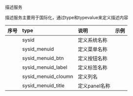 描述服务

描述服务主要用于国际化，通过type和typevalue来定义描述内容

| 序号 | type | 说明 | 示例 |
| :--- | :--- | :--- | :--- |
|  | sysid | 定义系统名称 |  |
|  | sysid\_menuid | 定义菜单名称 |  |
|  | sysid\_menuid\_btn | 定义按钮名称 |  |
|  | sysid\_menuid\_label | 定义标签名称 |  |
|  | sysid\_menuid\_cloumn | 定义列名 |  |
|  | sysid\_menuid\_title | 定义panel名称 |  |



